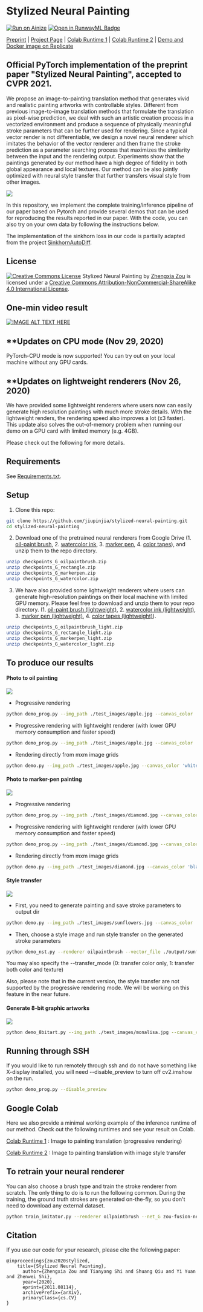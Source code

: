 # Stylized Neural Painting 

[![Run on Ainize](https://ainize.ai/images/run_on_ainize_button.svg)](https://main-stylized-neural-painting-589hero.endpoint.ainize.ai/)
[![Open in RunwayML Badge](https://open-app.runwayml.com/gh-badge.svg)](https://open-app.runwayml.com/?model=akhaliq/stylized-neural-painting)

[Preprint](<https://arxiv.org/abs/2011.08114>) | [Project Page](<https://jiupinjia.github.io/neuralpainter/>)  | [Colab Runtime 1](<https://colab.research.google.com/drive/1XwZ4VI12CX2v9561-WD5EJwoSTJPFBbr?usp=sharing/>)  | [Colab Runtime 2](<https://colab.research.google.com/drive/1ch_41GtcQNQT1NLOA21vQJ_rQOjjv9D8?usp=sharing/>)  | [Demo and Docker image on Replicate](https://replicate.ai/jiupinjia/stylized-neural-painting-oil)

## Official PyTorch implementation of the preprint paper "Stylized Neural Painting", accepted to CVPR 2021.

We propose an image-to-painting translation method that generates vivid and realistic painting artworks with controllable styles. Different from previous image-to-image translation methods that formulate the translation as pixel-wise prediction, we deal with such an artistic creation process in a vectorized environment and produce a sequence of physically meaningful stroke parameters that can be further used for rendering. Since a typical vector render is not differentiable, we design a novel neural renderer which imitates the behavior of the vector renderer and then frame the stroke prediction as a parameter searching process that maximizes the similarity between the input and the rendering output. Experiments show that the paintings generated by our method have a high degree of fidelity in both global appearance and local textures. Our method can be also jointly optimized with neural style transfer that further transfers visual style from other images.

![](./gallery/gif_teaser_1.gif)



In this repository, we implement the complete training/inference pipeline of our paper based on Pytorch and provide several demos that can be used for reproducing the results reported in our paper. With the code, you can also try on your own data by following the instructions below.

The implementation of the sinkhorn loss in our code is partially adapted from the project [SinkhornAutoDiff](https://github.com/gpeyre/SinkhornAutoDiff).



## License
<a rel="license" href="http://creativecommons.org/licenses/by-nc-sa/4.0/"><img alt="Creative Commons License" style="border-width:0" src="https://i.creativecommons.org/l/by-nc-sa/4.0/88x31.png" /></a><span xmlns:dct="http://purl.org/dc/terms/" property="dct:title">  Stylized Neural Painting</span> by <a xmlns:cc="http://creativecommons.org/ns#" href="http://www-personal.umich.edu/~zzhengxi/">Zhengxia Zou</a> is licensed under a <a rel="license" href="http://creativecommons.org/licenses/by-nc-sa/4.0/">Creative Commons Attribution-NonCommercial-ShareAlike 4.0 International License</a>.




## One-min video result

[![IMAGE ALT TEXT HERE](https://img.youtube.com/vi/oerb-nwrXhk/0.jpg)](https://www.youtube.com/watch?v=oerb-nwrXhk)



## **Updates on CPU mode (Nov 29, 2020)

PyTorch-CPU mode is now supported! You can try out on your local machine without any GPU cards.




## **Updates on lightweight renderers (Nov 26, 2020)

We have provided some lightweight renderers where users now can easily generate high resolution paintings with much more stroke details. With the lightweight renders, the rendering speed also improves a lot (x3 faster). This update also solves the out-of-memory problem when running our demo on a GPU card with limited memory (e.g. 4GB). 

Please check out the following for more details.



## Requirements

See [Requirements.txt](Requirements.txt).




## Setup

1. Clone this repo:

```bash
git clone https://github.com/jiupinjia/stylized-neural-painting.git 
cd stylized-neural-painting
```

2. Download one of the pretrained neural renderers from Google Drive (1. [oil-paint brush](https://drive.google.com/file/d/1sqWhgBKqaBJggl2A8sD1bLSq2_B1ScMG/view?usp=sharing), 2. [watercolor ink](https://drive.google.com/file/d/19Yrj15v9kHvWzkK9o_GSZtvQaJPmcRYQ/view?usp=sharing), 3. [marker pen](https://drive.google.com/file/d/1XsjncjlSdQh2dbZ3X1qf1M8pDc8GLbNy/view?usp=sharing), 4. [color tapes](https://drive.google.com/file/d/162ykmRX8TBGVRnJIof8NeqN7cuwwuzIF/view?usp=sharing)), and unzip them to the repo directory.

```bash
unzip checkpoints_G_oilpaintbrush.zip
unzip checkpoints_G_rectangle.zip
unzip checkpoints_G_markerpen.zip
unzip checkpoints_G_watercolor.zip
```


3. We have also provided some lightweight renderers where users can generate high-resolution paintings on their local machine  with limited GPU memory.  Please feel free to download and unzip them to your repo directory. (1. [oil-paint brush (lightweight)](https://drive.google.com/file/d/1kcXsx2nDF3b3ryYOwm3BjmfwET9lfFht/view?usp=sharing), 2. [watercolor ink (lightweight)](https://drive.google.com/file/d/1FoclmDOL6d1UT12-aCDwYMcXQKSK6IWA/view?usp=sharing), 3. [marker pen (lightweight)](https://drive.google.com/file/d/1pP99btR2XV3GtDHFXd8klpdQRSc0prLx/view?usp=sharing), 4. [color tapes (lightweight)](https://drive.google.com/file/d/1aHyc9ukObmCeaecs8o-a6p-SCjeKlvVZ/view?usp=sharing)).

```bash
unzip checkpoints_G_oilpaintbrush_light.zip
unzip checkpoints_G_rectangle_light.zip
unzip checkpoints_G_markerpen_light.zip
unzip checkpoints_G_watercolor_light.zip
```



## To produce our results

#### Photo to oil painting

![](./gallery/apple_oilpaintbrush.jpg)

- Progressive rendering

```bash
python demo_prog.py --img_path ./test_images/apple.jpg --canvas_color 'white' --max_m_strokes 500 --max_divide 5 --renderer oilpaintbrush --renderer_checkpoint_dir checkpoints_G_oilpaintbrush --net_G zou-fusion-net
```

- Progressive rendering with lightweight renderer (with lower GPU memory consumption and faster speed)

```bash
python demo_prog.py --img_path ./test_images/apple.jpg --canvas_color 'white' --max_m_strokes 500 --max_divide 5 --renderer oilpaintbrush --renderer_checkpoint_dir checkpoints_G_oilpaintbrush_light --net_G zou-fusion-net-light
```

- Rendering directly from mxm image grids

```bash
python demo.py --img_path ./test_images/apple.jpg --canvas_color 'white' --max_m_strokes 500 --m_grid 5 --renderer oilpaintbrush --renderer_checkpoint_dir checkpoints_G_oilpaintbrush --net_G zou-fusion-net
```


#### Photo to marker-pen painting

![](./gallery/diamond_markerpen.jpg)

- Progressive rendering

```bash
python demo_prog.py --img_path ./test_images/diamond.jpg --canvas_color 'black' --max_m_strokes 500 --max_divide 5 --renderer markerpen --renderer_checkpoint_dir checkpoints_G_markerpen --net_G zou-fusion-net
```

- Progressive rendering with lightweight renderer (with lower GPU memory consumption and faster speed)

```bash
python demo_prog.py --img_path ./test_images/diamond.jpg --canvas_color 'black' --max_m_strokes 500 --max_divide 5 --renderer markerpen --renderer_checkpoint_dir checkpoints_G_markerpen_light --net_G zou-fusion-net-light
```

- Rendering directly from mxm image grids

```bash
python demo.py --img_path ./test_images/diamond.jpg --canvas_color 'black' --max_m_strokes 500 --m_grid 5 --renderer markerpen --renderer_checkpoint_dir checkpoints_G_markerpen --net_G zou-fusion-net
```


#### Style transfer

![](./gallery/nst.jpg)

- First, you need to generate painting and save stroke parameters to output dir

```bash
python demo.py --img_path ./test_images/sunflowers.jpg --canvas_color 'white' --max_m_strokes 500 --m_grid 5 --renderer oilpaintbrush --renderer_checkpoint_dir checkpoints_G_oilpaintbrush --net_G zou-fusion-net --output_dir ./output
```

- Then, choose a style image and run style transfer on the generated stroke parameters

```bash
python demo_nst.py --renderer oilpaintbrush --vector_file ./output/sunflowers_strokes.npz --style_img_path ./style_images/fire.jpg --content_img_path ./test_images/sunflowers.jpg --canvas_color 'white' --net_G zou-fusion-net --renderer_checkpoint_dir checkpoints_G_oilpaintbrush --transfer_mode 1
```

You may also specify the --transfer_mode (0: transfer color only, 1: transfer both color and texture)

Also, please note that in the current version, the style transfer are not supported by the progressive rendering mode. We will be working on this feature in the near future. 


#### Generate 8-bit graphic artworks

![](./gallery/8bitart.jpg)

```bash
python demo_8bitart.py --img_path ./test_images/monalisa.jpg --canvas_color 'black' --max_m_strokes 300 --max_divide 4
```



## Running through SSH

If you would like to run remotely through ssh and do not have something like X-display installed, you will need --disable_preview to turn off cv2.imshow on the run.

```bash
python demo_prog.py --disable_preview
```



## Google Colab

Here we also provide a minimal working example of the inference runtime of our method. Check out the following runtimes and see your result on Colab.

[Colab Runtime 1](https://colab.research.google.com/drive/1XwZ4VI12CX2v9561-WD5EJwoSTJPFBbr?usp=sharing/) : Image to painting translation (progressive rendering)

[Colab Runtime 2](https://colab.research.google.com/drive/1ch_41GtcQNQT1NLOA21vQJ_rQOjjv9D8?usp=sharing/) : Image to painting translation with image style transfer 



## To retrain your neural renderer

You can also choose a brush type and train the stroke renderer from scratch. The only thing to do is to run the following common. During the training, the ground truth strokes are generated on-the-fly, so you don't need to download any external dataset. 

```bash
python train_imitator.py --renderer oilpaintbrush --net_G zou-fusion-net --checkpoint_dir ./checkpoints_G --vis_dir val_out --max_num_epochs 400 --lr 2e-4 --batch_size 64
```



## Citation

If you use our code for your research, please cite the following paper:

``````
@inproceedings{zou2020stylized,
    title={Stylized Neural Painting},
      author={Zhengxia Zou and Tianyang Shi and Shuang Qiu and Yi Yuan and Zhenwei Shi},
      year={2020},
      eprint={2011.08114},
      archivePrefix={arXiv},
      primaryClass={cs.CV}
}
``````

